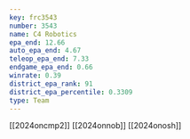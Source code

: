 ```yaml
---
key: frc3543
number: 3543
name: C4 Robotics
epa_end: 12.66
auto_epa_end: 4.67
teleop_epa_end: 7.33
endgame_epa_end: 0.66
winrate: 0.39
district_epa_rank: 91
district_epa_percentile: 0.3309
type: Team
---
```

[[2024oncmp2]]
[[2024onnob]]
[[2024onosh]]
